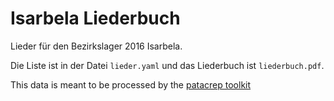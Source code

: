 Isarbela Liederbuch
===================

Lieder für den Bezirkslager 2016 Isarbela.

Die Liste ist in der Datei `lieder.yaml` und das Liederbuch ist `liederbuch.pdf`.


This data is meant to be processed by the [patacrep toolkit](https://github.com/patacrep/patacrep)
